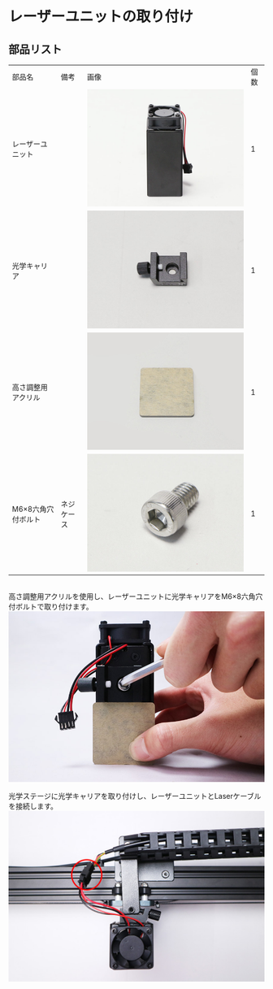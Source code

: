 # レーザーユニットの取り付け

## 部品リスト
<table class="packing-list">
<tbody>
<tr>
<td>部品名</td>
<td>備考</td>
<td class="packing-img">画像</td>
<td>個数</td>
</tr>
<tr>
<td>レーザーユニット</td>
<td></td>
<td><img src="./images/10/kp10-1.jpg" alt="レーザーユニット"></td>
<td>1</td>
</tr>
<tr>
<td>光学キャリア</td>
<td></td>
<td><img src="./images/10/kp10-2.jpg" alt="光学キャリア"></td>
<td>1</td>
</tr>
<tr>
<td>高さ調整用アクリル</td>
<td></td>
<td><img src="./images/10/kp10-3.jpg" alt="高さ調整用アクリル"></td>
<td>1</td>
</tr>
<tr>
<td>M6&times;8六角穴付ボルト</td>
<td>ネジケース</td>
<td><img src="./images/10/kp10-4.jpg" alt="M6&times;8六角穴付ボルト"></td>
<td>1</td>
</tr>
</tbody>
</table>

<br>  
高さ調整用アクリルを使用し、レーザーユニットに光学キャリアをM6&times;8六角穴付ボルトで取り付けます。
<img src="./images/10/mini-1000mm_10_01.jpg">

光学ステージに光学キャリアを取り付けし、レーザーユニットとLaserケーブルを接続します。
<img src="./images/10/mini-1000mm_10_04.jpg">
